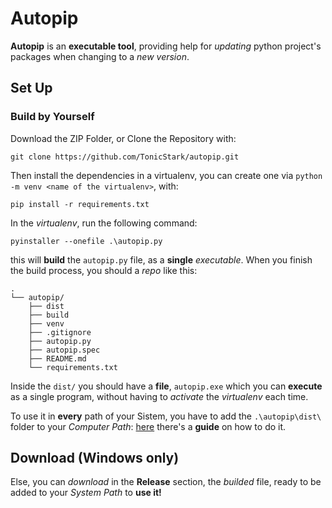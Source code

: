 # Autopip
**Autopip** is an **executable tool**, providing help for *updating* python project's packages when changing to a *new version*.

## Set Up
### Build by Yourself
Download the ZIP Folder, or Clone the Repository with:
```
git clone https://github.com/TonicStark/autopip.git
```

Then install the dependencies in a virtualenv, you can create one via `python -m venv <name of the virtualenv>`, with:
```
pip install -r requirements.txt
```
In the *virtualenv*, run the following command:
```
pyinstaller --onefile .\autopip.py
```
this will **build** the `autopip.py` file, as a **single** *executable*.
When you finish the build process, you should a *repo* like this:
```
.
└── autopip/
    ├── dist
    ├── build
    ├── venv
    ├── .gitignore
    ├── autopip.py
    ├── autopip.spec
    ├── README.md
    └── requirements.txt
```
Inside the `dist/` you should have a **file**, `autopip.exe` which you can **execute** as a single program, without having to *activate* the *virtualenv* each time.

To use it in **every** path of your Sistem, you have to add the `.\autopip\dist\` folder to your *Computer Path*: [here](https://chlee.co/how-to-setup-environment-variables-for-windows-mac-and-linux/) there's a **guide** on how to do it.
## Download (Windows only)
Else, you can *download* in the **Release** section, the *builded* file, ready to be added to your *System Path* to **use it!**
